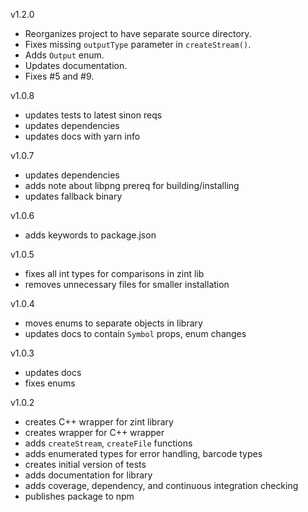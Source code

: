 v1.2.0

- Reorganizes project to have separate source directory.
- Fixes missing `outputType` parameter in `createStream()`.
- Adds `Output` enum.
- Updates documentation.
- Fixes #5 and #9.

v1.0.8

- updates tests to latest sinon reqs
- updates dependencies
- updates docs with yarn info

v1.0.7

- updates dependencies
- adds note about libpng prereq for building/installing
- updates fallback binary

v1.0.6

- adds keywords to package.json

v1.0.5

- fixes all int types for comparisons in zint lib
- removes unnecessary files for smaller installation

v1.0.4

- moves enums to separate objects in library
- updates docs to contain `Symbol` props, enum changes

v1.0.3

- updates docs
- fixes enums

v1.0.2

- creates C++ wrapper for zint library
- creates wrapper for C++ wrapper
- adds `createStream`, `createFile` functions
- adds enumerated types for error handling, barcode types
- creates initial version of tests
- adds documentation for library
- adds coverage, dependency, and continuous integration checking
- publishes package to npm
